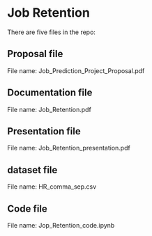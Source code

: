 # Job Retention

There are five files in the repo:

## Proposal file
File name: Job_Prediction_Project_Proposal.pdf 

## Documentation file
File name: Job_Retention.pdf

## Presentation file
File name: Job_Retention_presentation.pdf

## dataset file
File name: HR_comma_sep.csv

## Code file
File name: Jop_Retention_code.ipynb



